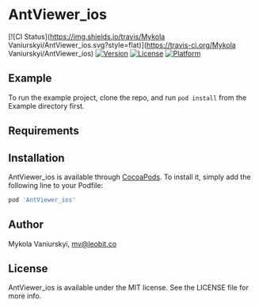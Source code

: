 # AntViewer_ios

[![CI Status](https://img.shields.io/travis/Mykola Vaniurskyi/AntViewer_ios.svg?style=flat)](https://travis-ci.org/Mykola Vaniurskyi/AntViewer_ios)
[![Version](https://img.shields.io/cocoapods/v/AntViewer_ios.svg?style=flat)](https://cocoapods.org/pods/AntViewer_ios)
[![License](https://img.shields.io/cocoapods/l/AntViewer_ios.svg?style=flat)](https://cocoapods.org/pods/AntViewer_ios)
[![Platform](https://img.shields.io/cocoapods/p/AntViewer_ios.svg?style=flat)](https://cocoapods.org/pods/AntViewer_ios)

## Example

To run the example project, clone the repo, and run `pod install` from the Example directory first.

## Requirements

## Installation

AntViewer_ios is available through [CocoaPods](https://cocoapods.org). To install
it, simply add the following line to your Podfile:

```ruby
pod 'AntViewer_ios'
```

## Author

Mykola Vaniurskyi, mv@leobit.co

## License

AntViewer_ios is available under the MIT license. See the LICENSE file for more info.

